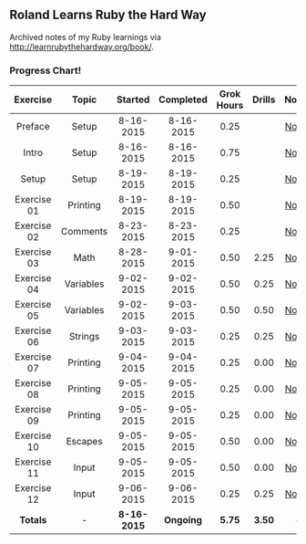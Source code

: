 ## Roland Learns Ruby the Hard Way
Archived notes of my Ruby learnings via http://learnrubythehardway.org/book/.

### Progress Chart!
| Exercise    | Topic     | Started       | Completed     | Grok Hours    | Drills       | Notes |
|:-----------:|:---------:|:-------------:|:-------------:|:-------------:|:------------:|:-----:|
| Preface     | Setup     | 8-16-2015     | 8-16-2015     | 0.25          |              | [Notes](https://github.com/RolandBurrows/learning-ruby-the-hard-way/tree/master/Exercise%2000%20-%20Preface) |
| Intro       | Setup     | 8-16-2015     | 8-16-2015     | 0.75          |              | [Notes](https://github.com/RolandBurrows/learning-ruby-the-hard-way/tree/master/Exercise%2000%20-%20The%20Introduction) |
| Setup       | Setup     | 8-19-2015     | 8-19-2015     | 0.25          |              | [Notes](https://github.com/RolandBurrows/learning-ruby-the-hard-way/tree/master/Exercise%2000%20-%20The%20Setup) |
| Exercise 01 | Printing  | 8-19-2015     | 8-19-2015     | 0.50          |              | [Notes](https://github.com/RolandBurrows/learning-ruby-the-hard-way/tree/master/Exercise%2001%20-%20A%20Good%20First%20Program) |
| Exercise 02 | Comments  | 8-23-2015     | 8-23-2015     | 0.25          |              | [Notes](https://github.com/RolandBurrows/learning-ruby-the-hard-way/tree/master/Exercise%2002%20-%20Comments%20and%20Pound%20Characters) |
| Exercise 03 | Math      | 8-28-2015     | 9-01-2015     | 0.50          | 2.25         | [Notes](https://github.com/RolandBurrows/learning-ruby-the-hard-way/tree/master/Exercise%2003%20-%20Numbers%20and%20Math) |
| Exercise 04 | Variables | 9-02-2015     | 9-02-2015     | 0.50          | 0.25         | [Notes](https://github.com/RolandBurrows/learning-ruby-the-hard-way/tree/master/Exercise%2004%20-%20Variables%20and%20Names) |
| Exercise 05 | Variables | 9-02-2015     | 9-03-2015     | 0.50          | 0.50         | [Notes](https://github.com/RolandBurrows/learning-ruby-the-hard-way/tree/master/Exercise%2005%20-%20More%20Variables%20and%20Printing) |
| Exercise 06 | Strings   | 9-03-2015     | 9-03-2015     | 0.25          | 0.25         | [Notes](https://github.com/RolandBurrows/learning-ruby-the-hard-way/tree/master/Exercise%2006%20-%20Strings%20and%20Text) |
| Exercise 07 | Printing  | 9-04-2015     | 9-04-2015     | 0.25          | 0.00         | [Notes](https://github.com/RolandBurrows/learning-ruby-the-hard-way/tree/master/Exercise%2007%20-%20More%20Printing) |
| Exercise 08 | Printing  | 9-05-2015     | 9-05-2015     | 0.25          | 0.00         | [Notes](https://github.com/RolandBurrows/learning-ruby-the-hard-way/tree/master/Exercise%2008%20-%20Printing%20Printing) |
| Exercise 09 | Printing  | 9-05-2015     | 9-05-2015     | 0.25          | 0.00         | [Notes](https://github.com/RolandBurrows/learning-ruby-the-hard-way/tree/master/Exercise%2009%20-%20Printing%20Printing%20Printing) |
| Exercise 10 | Escapes   | 9-05-2015     | 9-05-2015     | 0.50          | 0.00         | [Notes](https://github.com/RolandBurrows/learning-ruby-the-hard-way/tree/master/Exercise%2010%20-%20What%20Was%20That) |
| Exercise 11 | Input     | 9-05-2015     | 9-05-2015     | 0.50          | 0.00         | [Notes](https://github.com/RolandBurrows/learning-ruby-the-hard-way/tree/master/Exercise%2011%20-%20More%20Questions) |
| Exercise 12 | Input     | 9-06-2015     | 9-06-2015     | 0.25          | 0.25         | [Notes](https://github.com/RolandBurrows/learning-ruby-the-hard-way/tree/master/Exercise%2012%20-%20Prompting%20People%20for%20Numbers) |
| **Totals**  | -         | **8-16-2015** | **Ongoing**   | **5.75**      | **3.50**     | -     |
